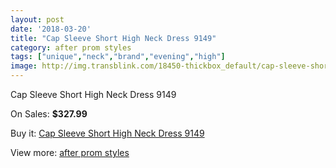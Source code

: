 ```yaml
---
layout: post
date: '2018-03-20'
title: "Cap Sleeve Short High Neck Dress 9149"
category: after prom styles
tags: ["unique","neck","brand","evening","high"]
image: http://img.transblink.com/18450-thickbox_default/cap-sleeve-short-high-neck-dress-9149.jpg
---
```

Cap Sleeve Short High Neck Dress 9149

On Sales: **$327.99**
<a href="https://www.transblink.com/en/after-prom-styles/5768-cap-sleeve-short-high-neck-dress-9149.html"><amp-img layout="responsive" width="600" height="600" src="//img.transblink.com/18450-thickbox_default/cap-sleeve-short-high-neck-dress-9149.jpg" alt="Cap Sleeve Short High Neck Dress 9149 0" /></a>
<a href="https://www.transblink.com/en/after-prom-styles/5768-cap-sleeve-short-high-neck-dress-9149.html"><amp-img layout="responsive" width="600" height="600" src="//img.transblink.com/18454-thickbox_default/cap-sleeve-short-high-neck-dress-9149.jpg" alt="Cap Sleeve Short High Neck Dress 9149 1" /></a>
<a href="https://www.transblink.com/en/after-prom-styles/5768-cap-sleeve-short-high-neck-dress-9149.html"><amp-img layout="responsive" width="600" height="600" src="//img.transblink.com/18453-thickbox_default/cap-sleeve-short-high-neck-dress-9149.jpg" alt="Cap Sleeve Short High Neck Dress 9149 2" /></a>
<a href="https://www.transblink.com/en/after-prom-styles/5768-cap-sleeve-short-high-neck-dress-9149.html"><amp-img layout="responsive" width="600" height="600" src="//img.transblink.com/18452-thickbox_default/cap-sleeve-short-high-neck-dress-9149.jpg" alt="Cap Sleeve Short High Neck Dress 9149 3" /></a>
<a href="https://www.transblink.com/en/after-prom-styles/5768-cap-sleeve-short-high-neck-dress-9149.html"><amp-img layout="responsive" width="600" height="600" src="//img.transblink.com/18451-thickbox_default/cap-sleeve-short-high-neck-dress-9149.jpg" alt="Cap Sleeve Short High Neck Dress 9149 4" /></a>

Buy it: [Cap Sleeve Short High Neck Dress 9149](https://www.transblink.com/en/after-prom-styles/5768-cap-sleeve-short-high-neck-dress-9149.html "Cap Sleeve Short High Neck Dress 9149")

View more: [after prom styles](https://www.transblink.com/en/55-after-prom-styles "after prom styles")